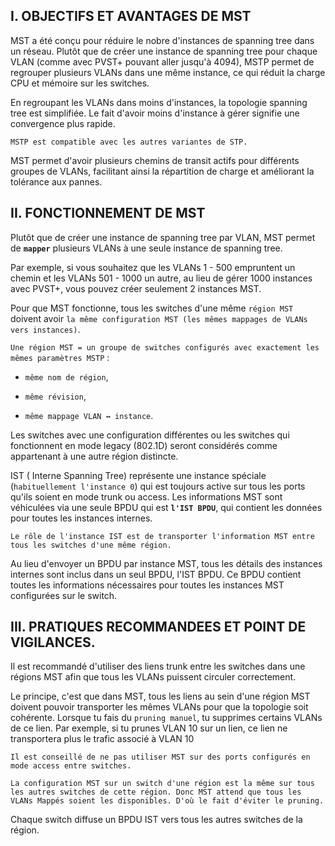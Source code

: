 ## I. OBJECTIFS ET AVANTAGES DE MST

MST a été conçu pour réduire le nobre d'instances de spanning tree dans un réseau. Plutôt que de créer une instance de spanning tree pour chaque VLAN (comme avec PVST+ pouvant aller jusqu'à 4094), MSTP permet de regrouper plusieurs VLANs dans une même instance, ce qui réduit la charge CPU et mémoire sur les switches.

En regroupant les VLANs dans moins d'instances, la topologie spanning tree est simplifiée. Le fait d'avoir moins d'instance à gérer signifie une convergence plus rapide.

`MSTP est compatible avec les autres variantes de STP.`

MST permet d'avoir plusieurs chemins de transit actifs pour différents groupes de VLANs, facilitant ainsi la répartition de charge et améliorant la tolérance aux pannes.


## II. FONCTIONNEMENT DE MST

Plutôt que de créer une instance de spanning tree par VLAN, MST permet de **`mapper`** plusieurs VLANs à une seule instance de spanning tree.

Par exemple, si vous souhaitez que les VLANs 1 - 500 empruntent un chemin et les VLANs 501 - 1000 un autre, au lieu de gérer 1000 instances avec PVST+, vous pouvez créer seulement 2 instances MST.

Pour que MST fonctionne, tous les switches d'une même `région MST` doivent avoir `la même configuration MST (les mêmes mappages de VLANs vers instances)`.

`Une région MST = un groupe de switches configurés avec exactement les mêmes paramètres MSTP` :

- `même nom de région`,

- `même révision`,

- `même mappage VLAN ↔ instance`.

Les switches avec une configuration différentes ou les switches qui fonctionnent en mode legacy (802.1D) seront considérés comme appartenant à une autre région distincte.

IST ( Interne Spanning Tree) représente une instance spéciale (`habituellement l'instance 0`) qui est toujours active sur tous les ports qu'ils soient en mode trunk ou access. Les informations MST sont véhiculées via une seule BPDU qui est **`l'IST BPDU`**, qui contient les données pour toutes les instances internes.

`Le rôle de l'instance IST est de transporter l'information MST entre tous les switches d'une même région.`

Au lieu d'envoyer un BPDU par instance MST, tous les détails des instances internes sont inclus dans un seul BPDU, l'IST BPDU. Ce BPDU contient toutes les informations nécessaires pour toutes les instances MST configurées sur le switch.


## III. PRATIQUES RECOMMANDEES ET POINT DE VIGILANCES.

Il est recommandé d'utiliser des liens trunk entre les switches dans une régions MST afin que tous les VLANs puissent circuler correctement.

Le principe, c'est que dans MST, tous les liens au sein d'une région MST doivent pouvoir transporter les mêmes VLANs pour que la topologie soit cohérente. Lorsque tu fais du `pruning manuel`, tu supprimes certains VLANs de ce lien. Par exemple, si tu prunes VLAN 10 sur un lien, ce lien ne transportera plus le trafic associé à VLAN 10

`Il est conseillé de ne pas utiliser MST sur des ports configurés en mode access entre switches.`

`La configuration MST sur un switch d'une région est la même sur tous les autres switches de cette région. Donc MST attend que tous les VLANs Mappés soient les disponibles. D'où le fait d'éviter le pruning.`

Chaque switch diffuse un BPDU IST vers tous les autres switches de la région.
